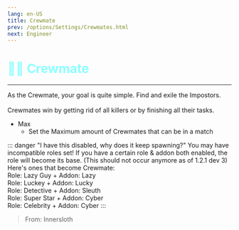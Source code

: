 ```yaml
---
lang: en-US
title: Crewmate
prev: /options/Settings/Crewmates.html
next: Engineer
---
```


# <font color="#8cffff">👨‍✈️ <b>Crewmate</b></font> <Badge text="Vanilla" type="tip" vertical="middle"/>
---

As the Crewmate, your goal is quite simple. Find and exile the Impostors.<br><br>
Crewmates win by getting rid of all killers or by finishing all their tasks.
* Max
  * Set the Maximum amount of Crewmates that can be in a match

::: danger "I have this disabled, why does it keep spawning?"
You may have incompatible roles set! If you have a certain role & addon both enabled, the role will become its base. (This should not occur anymore as of 1.2.1 dev 3) Here's ones that become Crewmate:<br>
Role: Lazy Guy + Addon: Lazy<br>
Role: Luckey + Addon: Lucky<br>
Role: Detective + Addon: Sleuth<br>
Role: Super Star + Addon: Cyber<br>
Role: Celebrity + Addon: Cyber
:::

> From: Innersloth